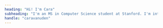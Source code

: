```yaml
---
heading: "Hi! I'm Cara"
subheading: "I'm an MS in Computer Science student at Stanford. I'm interested in machine learning applied to neuroscience and healthcare, especially at scale."
handle: "caravanuden"
---
```

